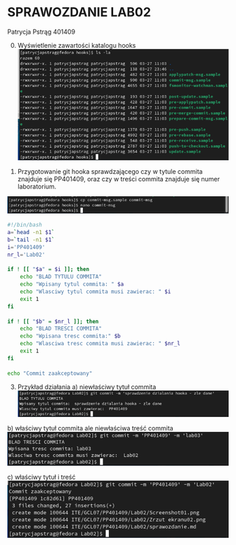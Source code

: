 # SPRAWOZDANIE LAB02 
Patrycja Pstrąg 401409

0. Wyświetlenie zawartości katalogu hooks
![](Screenshot01.png)

1. Przygotowanie git hooka sprawdzającego czy w tytule commita znajduje się PP401409, oraz czy w treści commita znajduje się numer laboratorium.

![](Screenshot02.png)

```sh
#!/bin/bash
a=`head -n1 $1`
b=`tail -n1 $1`
i='PP401409'	
nr_l='Lab02'

if ! [[ "$a" = $i ]]; then
    echo "BLAD TYTULU COMMITA"
    echo "Wpisany tytul commita: " $a
    echo "Wlasciwy tytul commita musi zawierac: " $i
    exit 1
fi

if ! [[ "$b" = $nr_l ]]; then
    echo "BLAD TRESCI COMMITA"
    echo "Wpisana tresc commita:" $b 
    echo "Wlasciwa tresc commita musi zawierac: " $nr_l
    exit 1
fi

echo "Commit zaakceptowany"
```

3. Przykład działania
a) niewłaściwy tytuł commita
![](Screenshot03.png)

b) właściwy tytuł commita ale niewłaściwa treść commita
![](Screenshot04.png)

c) właściwy tytuł i treść
![](Screenshot05.png)
